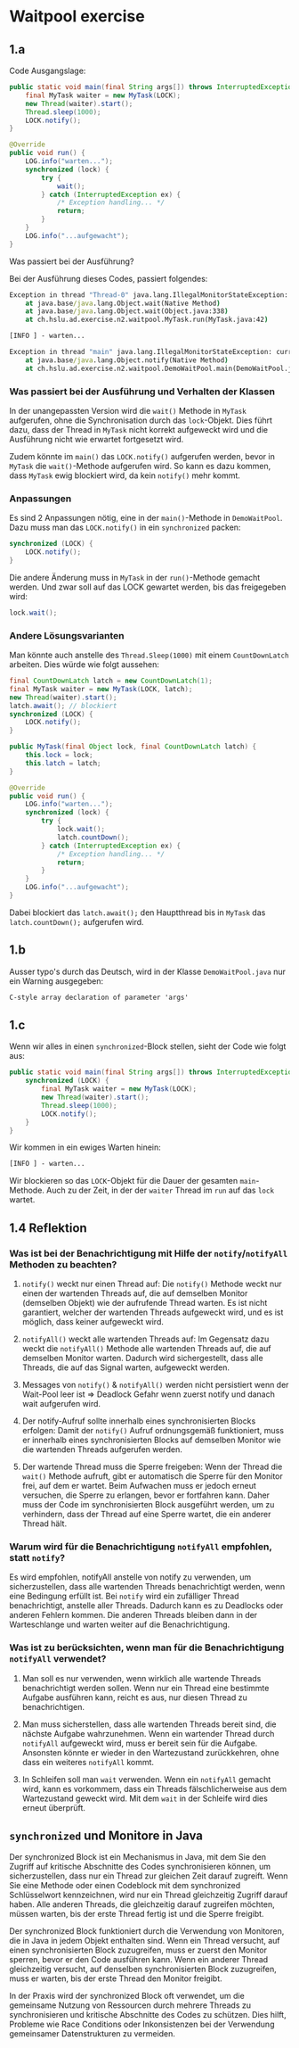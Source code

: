 # Waitpool exercise

## 1.a

Code Ausgangslage:

```java
public static void main(final String args[]) throws InterruptedException {
    final MyTask waiter = new MyTask(LOCK);
    new Thread(waiter).start();
    Thread.sleep(1000);
    LOCK.notify();
}
```

```java
@Override
public void run() {
    LOG.info("warten...");
    synchronized (lock) {
        try {
            wait();
        } catch (InterruptedException ex) {
            /* Exception handling... */
            return;
        }
    }
    LOG.info("...aufgewacht");
}
```

Was passiert bei der Ausführung?

Bei der Ausführung dieses Codes, passiert folgendes:

```bat
Exception in thread "Thread-0" java.lang.IllegalMonitorStateException: current thread is not owner
	at java.base/java.lang.Object.wait(Native Method)
	at java.base/java.lang.Object.wait(Object.java:338)
	at ch.hslu.ad.exercise.n2.waitpool.MyTask.run(MyTask.java:42)

[INFO ] - warten...

Exception in thread "main" java.lang.IllegalMonitorStateException: current thread is not owner
	at java.base/java.lang.Object.notify(Native Method)
	at ch.hslu.ad.exercise.n2.waitpool.DemoWaitPool.main(DemoWaitPool.java:40)
```

### Was passiert bei der Ausführung und Verhalten der Klassen

In der unangepassten Version wird die `wait()` Methode in `MyTask` aufgerufen, ohne die Synchronisation durch das `lock`-Objekt.
Dies führt dazu, dass der Thread in `MyTask` nicht korrekt aufgeweckt wird und die Ausführung nicht wie erwartet fortgesetzt wird.

Zudem könnte im `main()` das `LOCK.notify()` aufgerufen werden, bevor in `MyTask` die `wait()`-Methode aufgerufen wird.
So kann es dazu kommen, dass `MyTask` ewig blockiert wird, da kein `notify()` mehr kommt.

### Anpassungen

Es sind 2 Anpassungen nötig, eine in der `main()`-Methode in `DemoWaitPool`. Dazu muss man das `LOCK.notify()` in ein `synchronized` packen:

```Java
synchronized (LOCK) {
    LOCK.notify();
}
```

Die andere Änderung muss in `MyTask` in der `run()`-Methode gemacht werden. Und zwar soll auf das LOCK gewartet werden, bis das freigegeben wird:

```Java
lock.wait();
```

### Andere Lösungsvarianten

Man könnte auch anstelle des `Thread.Sleep(1000)` mit einem `CountDownLatch` arbeiten. Dies würde wie folgt aussehen:

```Java
final CountDownLatch latch = new CountDownLatch(1);
final MyTask waiter = new MyTask(LOCK, latch);
new Thread(waiter).start();
latch.await(); // blockiert
synchronized (LOCK) {
    LOCK.notify();
}
```

```Java
public MyTask(final Object lock, final CountDownLatch latch) {
    this.lock = lock;
    this.latch = latch;
}

@Override
public void run() {
    LOG.info("warten...");
    synchronized (lock) {
        try {
            lock.wait();
            latch.countDown();
        } catch (InterruptedException ex) {
            /* Exception handling... */
            return;
        }
    }
    LOG.info("...aufgewacht");
}
```

Dabei blockiert das `latch.await();` den Hauptthread bis in `MyTask` das `latch.countDown();` aufgerufen wird.

## 1.b

Ausser typo's durch das Deutsch, wird in der Klasse `DemoWaitPool.java` nur ein Warning ausgegeben:

```bat
C-style array declaration of parameter 'args'
```

## 1.c

Wenn wir alles in einen `synchronized`-Block stellen, sieht der Code wie folgt aus:

```Java
public static void main(final String args[]) throws InterruptedException {
    synchronized (LOCK) {
        final MyTask waiter = new MyTask(LOCK);
        new Thread(waiter).start();
        Thread.sleep(1000);
        LOCK.notify();
    }
}
```
Wir kommen in ein ewiges Warten hinein:

```bat
[INFO ] - warten...
```

Wir blockieren so das `LOCK`-Objekt für die Dauer der gesamten `main`-Methode. Auch zu der Zeit, in der der `waiter` Thread im `run` auf das `lock` wartet.

## 1.4 Reflektion

### Was ist bei der Benachrichtigung mit Hilfe der `notify`/`notifyAll` Methoden zu beachten?

1. `notify()` weckt nur einen Thread auf: Die `notify()` Methode weckt nur einen der wartenden Threads auf, die auf demselben Monitor (demselben Objekt) wie der aufrufende Thread warten. Es ist nicht garantiert, welcher der wartenden Threads aufgeweckt wird, und es ist möglich, dass keiner aufgeweckt wird.

2. `notifyAll()` weckt alle wartenden Threads auf: Im Gegensatz dazu weckt die `notifyAll()` Methode alle wartenden Threads auf, die auf demselben Monitor warten. Dadurch wird sichergestellt, dass alle Threads, die auf das Signal warten, aufgeweckt werden.

3. Messages von `notify()` & `notifyAll()` werden nicht persistiert wenn der Wait-Pool leer ist ⇒ Deadlock Gefahr wenn zuerst notify und danach wait aufgerufen wird.

4. Der notify-Aufruf sollte innerhalb eines synchronisierten Blocks erfolgen: Damit der `notify()` Aufruf ordnungsgemäß funktioniert, muss er innerhalb eines synchronisierten Blocks auf demselben Monitor wie die wartenden Threads aufgerufen werden.

5. Der wartende Thread muss die Sperre freigeben: Wenn der Thread die `wait()` Methode aufruft, gibt er automatisch die Sperre für den Monitor frei, auf dem er wartet. Beim Aufwachen muss er jedoch erneut versuchen, die Sperre zu erlangen, bevor er fortfahren kann. Daher muss der Code im synchronisierten Block ausgeführt werden, um zu verhindern, dass der Thread auf eine Sperre wartet, die ein anderer Thread hält.

### Warum wird für die Benachrichtigung `notifyAll` empfohlen, statt `notify`?

Es wird empfohlen, notifyAll anstelle von notify zu verwenden, um sicherzustellen, dass alle wartenden Threads benachrichtigt werden, wenn eine Bedingung erfüllt ist. Bei `notify` wird ein zufälliger Thread benachrichtigt, anstelle aller Threads. Dadurch kann es zu Deadlocks oder anderen Fehlern kommen. Die anderen Threads bleiben dann in der Warteschlange und warten weiter auf die Benachrichtigung.

### Was ist zu berücksichten, wenn man für die Benachrichtigung `notifyAll` verwendet?

1. Man soll es nur verwenden, wenn wirklich alle wartende Threads benachrichtigt werden sollen. Wenn nur ein Thread eine bestimmte Aufgabe ausführen kann, reicht es aus, nur diesen Thread zu benachrichtigen.

2. Man muss sicherstellen, dass alle wartenden Threads bereit sind, die nächste Aufgabe wahrzunehmen. Wenn ein wartender Thread durch `notifyAll` aufgeweckt wird, muss er bereit sein für die Aufgabe. Ansonsten könnte er wieder in den Wartezustand zurückkehren, ohne dass ein weiteres `notifyAll` kommt.

3. In Schleifen soll man `wait` verwenden. Wenn ein `notifyAll` gemacht wird, kann es vorkommem, dass ein Threads fälschlicherweise aus dem Wartezustand geweckt wird. Mit dem `wait` in der Schleife wird dies erneut überprüft. 

## `synchronized` und Monitore in Java

Der synchronized Block ist ein Mechanismus in Java, mit dem Sie den Zugriff auf kritische Abschnitte des Codes synchronisieren können, um sicherzustellen, dass nur ein Thread zur gleichen Zeit darauf zugreift. Wenn Sie eine Methode oder einen Codeblock mit dem synchronized Schlüsselwort kennzeichnen, wird nur ein Thread gleichzeitig Zugriff darauf haben. Alle anderen Threads, die gleichzeitig darauf zugreifen möchten, müssen warten, bis der erste Thread fertig ist und die Sperre freigibt.

Der synchronized Block funktioniert durch die Verwendung von Monitoren, die in Java in jedem Objekt enthalten sind. Wenn ein Thread versucht, auf einen synchronisierten Block zuzugreifen, muss er zuerst den Monitor sperren, bevor er den Code ausführen kann. Wenn ein anderer Thread gleichzeitig versucht, auf denselben synchronisierten Block zuzugreifen, muss er warten, bis der erste Thread den Monitor freigibt.

In der Praxis wird der synchronized Block oft verwendet, um die gemeinsame Nutzung von Ressourcen durch mehrere Threads zu synchronisieren und kritische Abschnitte des Codes zu schützen. Dies hilft, Probleme wie Race Conditions oder Inkonsistenzen bei der Verwendung gemeinsamer Datenstrukturen zu vermeiden.
